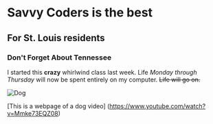 # Savvy Coders is the best
## For St. Louis residents
### Don't Forget About Tennessee

I started this **crazy** whirlwind class last week. Life _Monday through Thursday_ will now be spent entirely on my computer.
~~Life will go on.~~

![Dog](http://3.bp.blogspot.com/-IjgnlBnG73Y/Tn3Wl-K9U6I/AAAAAAAAAOg/-OYrd0tyyRw/s400/Animals_Dogs__001966_1.jpg)

[This is a webpage of a dog video] (https://www.youtube.com/watch?v=Mmke73EQZ08)
